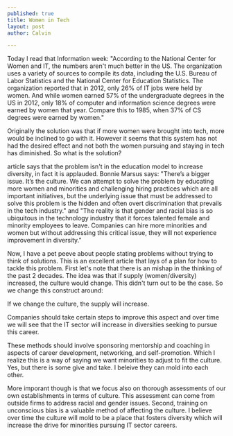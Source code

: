 ```yaml
--- 
published: true
title: Women in Tech
layout: post
author: Calvin

---
```

Today I read that Information week: "According to the National Center for Women and IT, the numbers aren't much better in the US. The organization uses a variety of sources to compile its data, including the U.S. Bureau of Labor Statistics and the National Center for Education Statistics. The organization reported that in 2012, only 26% of IT jobs were held by women. And while women earned 57% of the undergraduate degrees in the US in 2012, only 18% of computer and information science degrees were earned by women that year. Compare this to 1985, when 37% of CS degrees were earned by women."

Originally the solution was that if more women were brought into tech, more would be inclined to go with it. However it seems that this system has not had the desired effect and not both the women pursuing and staying in tech has diminished. So what is the solution?

article says that the problem isn't in the education model to increase diversity, in fact it is applauded. Bonnie Marsus says: "There’s a bigger issue. It’s the culture. We can attempt to solve the problem by educating more women and minorities and challenging hiring practices which are all important initiatives, but the underlying issue that must be addressed to solve this problem is the hidden and often overt discrimination that prevails in the tech industry." and "The reality is that gender and racial bias is so ubiquitous in the technology industry that it forces talented female and minority employees to leave. Companies can hire more minorities and women but without addressing this critical issue, they will not experience improvement in diversity."

Now, I have a pet peeve about people stating problems without trying to think of solutions. This is an excellent article that lays of a plan for how to tackle this problem. First let's note that there is an mishap in the thinking of the past 2 decades. The idea was that if supply (women/diversity) increased, the culture would change. This didn't turn out to be the case. So we change this construct around:

If we change the culture, the supply will increase.

Companies should take certain steps to improve this aspect and over time we will see that the IT sector will increase in diversities seeking to pursue this career.

These methods should involve sponsoring mentorship and coaching in aspects of career development, networking, and self-promotion. Which I realize this is a way of saying we want minorities to adjust to fit the culture. Yes, but there is some give and take. I beleive they can mold into each other.

More imporant though is that we focus also on thorough assessments of our own establishments in terms of culture. This assessment can come from outside firms to address racial and gender issues. Second, training on unconscious bias is a valuable method of affecting the culture. I believe over time the culture will mold to be a place that fosters diversity which will increase the drive for minorities pursuing IT sector careers.